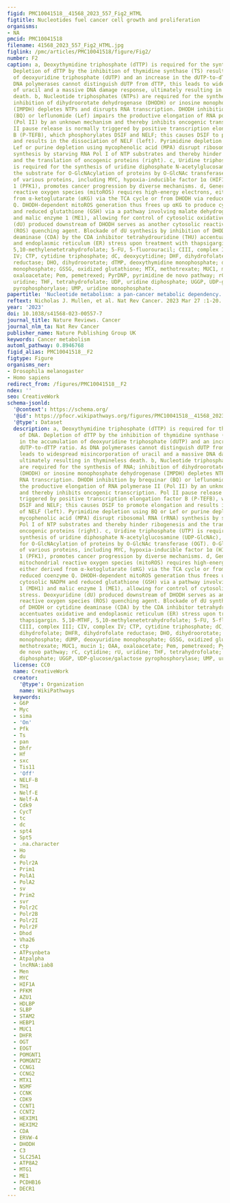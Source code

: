 ```yaml
---
figid: PMC10041518__41568_2023_557_Fig2_HTML
figtitle: Nucleotides fuel cancer cell growth and proliferation
organisms:
- NA
pmcid: PMC10041518
filename: 41568_2023_557_Fig2_HTML.jpg
figlink: /pmc/articles/PMC10041518/figure/Fig2/
number: F2
caption: a, Deoxythymidine triphosphate (dTTP) is required for the synthesis of DNA.
  Depletion of dTTP by the inhibition of thymidine synthase (TS) results in the accumulation
  of deoxyuridine triphosphate (dUTP) and an increase in the dUTP-to-dTTP ratio. As
  DNA polymerases cannot distinguish dUTP from dTTP, this leads to widespread misincorporation
  of uracil and a massive DNA damage response, ultimately resulting in thymineless
  death. b, Nucleotide triphosphates (NTPs) are required for the synthesis of RNA;
  inhibition of dihydroorotate dehydrogenase (DHODH) or inosine monophosphate dehydrogenase
  (IMPDH) depletes NTPs and disrupts RNA transcription. DHODH inhibition by brequinar
  (BQ) or leflunomide (Lef) impairs the productive elongation of RNA polymerase II
  (Pol II) by an unknown mechanism and thereby inhibits oncogenic transcription. Pol
  II pause release is normally triggered by positive transcription elongation factor
  B (P-TEFB), which phosphorylates DSIF and NELF; this causes DSIF to promote elongation
  and results in the dissociation of NELF (left). Pyrimidine depletion using BQ or
  Lef or purine depletion using mycophenolic acid (MPA) disrupt ribosomal RNA (rRNA)
  synthesis by starving RNA Pol I of NTP substrates and thereby hinder ribogenesis
  and the translation of oncogenic proteins (right). c, Uridine triphosphate (UTP)
  is required for the synthesis of uridine diphosphate N-acetylglucosamine (UDP-GlcNAc),
  the substrate for O-GlcNAcylation of proteins by O-GlcNAc transferase (OGT). O-GlcNAcylation
  of various proteins, including MYC, hypoxia-inducible factor 1α (HIF1α) and  phosphofructokinase
  1 (PFK1), promotes cancer progression by diverse mechanisms. d, Generation of mitochondrial
  reactive oxygen species (mitoROS) requires high-energy electrons, either derived
  from α-ketoglutarate (αKG) via the TCA cycle or from DHODH via reduced coenzyme
  Q. DHODH-dependent mitoROS generation thus frees up αKG to produce cytosolic NADPH
  and reduced glutathione (GSH) via a pathway involving malate dehydrogenase 1 (MDH1)
  and malic enzyme 1 (ME1), allowing for control of cytosolic oxidative stress. Deoxyuridine
  (dU) produced downstream of DHODH serves as another cytosolic reactive oxygen species
  (ROS) quenching agent. Blockade of dU synthesis by inhibition of DHODH or cytidine
  deaminase (CDA) by the CDA inhibitor tetrahydrouridine (THU) accentuates oxidative
  and endoplasmic reticulum (ER) stress upon treatment with thapsigargin. 5,10-MTHF,
  5,10-methylenetetrahydrofolate; 5-FU, 5-fluorouracil; CIII, complex III; CIV, complex
  IV; CTP, cytidine triphosphate; dC, deoxycytidine; DHF, dihydrofolate; DHFR, dihydrofolate
  reductase; DHO, dihydroorotate; dTMP, deoxythymidine monophosphate; dUMP, deoxyuridine
  monophosphate; GSSG, oxidized glutathione; MTX, methotrexate; MUC1, mucin 1; OAA,
  oxaloacetate; Pem, pemetrexed; PyrDNP, pyrimidine de novo pathway; rC, cytidine; rU,
  uridine; THF, tetrahydrofolate; UDP, uridine diphosphate; UGGP, UDP-glucose/galactose
  pyrophosphorylase; UMP, uridine monophosphate.
papertitle: 'Nucleotide metabolism: a pan-cancer metabolic dependency.'
reftext: Nicholas J. Mullen, et al. Nat Rev Cancer. 2023 Mar 27 :1-20.
year: '2023'
doi: 10.1038/s41568-023-00557-7
journal_title: Nature Reviews. Cancer
journal_nlm_ta: Nat Rev Cancer
publisher_name: Nature Publishing Group UK
keywords: Cancer metabolism
automl_pathway: 0.8946768
figid_alias: PMC10041518__F2
figtype: Figure
organisms_ner:
- Drosophila melanogaster
- Homo sapiens
redirect_from: /figures/PMC10041518__F2
ndex: ''
seo: CreativeWork
schema-jsonld:
  '@context': https://schema.org/
  '@id': https://pfocr.wikipathways.org/figures/PMC10041518__41568_2023_557_Fig2_HTML.html
  '@type': Dataset
  description: a, Deoxythymidine triphosphate (dTTP) is required for the synthesis
    of DNA. Depletion of dTTP by the inhibition of thymidine synthase (TS) results
    in the accumulation of deoxyuridine triphosphate (dUTP) and an increase in the
    dUTP-to-dTTP ratio. As DNA polymerases cannot distinguish dUTP from dTTP, this
    leads to widespread misincorporation of uracil and a massive DNA damage response,
    ultimately resulting in thymineless death. b, Nucleotide triphosphates (NTPs)
    are required for the synthesis of RNA; inhibition of dihydroorotate dehydrogenase
    (DHODH) or inosine monophosphate dehydrogenase (IMPDH) depletes NTPs and disrupts
    RNA transcription. DHODH inhibition by brequinar (BQ) or leflunomide (Lef) impairs
    the productive elongation of RNA polymerase II (Pol II) by an unknown mechanism
    and thereby inhibits oncogenic transcription. Pol II pause release is normally
    triggered by positive transcription elongation factor B (P-TEFB), which phosphorylates
    DSIF and NELF; this causes DSIF to promote elongation and results in the dissociation
    of NELF (left). Pyrimidine depletion using BQ or Lef or purine depletion using
    mycophenolic acid (MPA) disrupt ribosomal RNA (rRNA) synthesis by starving RNA
    Pol I of NTP substrates and thereby hinder ribogenesis and the translation of
    oncogenic proteins (right). c, Uridine triphosphate (UTP) is required for the
    synthesis of uridine diphosphate N-acetylglucosamine (UDP-GlcNAc), the substrate
    for O-GlcNAcylation of proteins by O-GlcNAc transferase (OGT). O-GlcNAcylation
    of various proteins, including MYC, hypoxia-inducible factor 1α (HIF1α) and  phosphofructokinase
    1 (PFK1), promotes cancer progression by diverse mechanisms. d, Generation of
    mitochondrial reactive oxygen species (mitoROS) requires high-energy electrons,
    either derived from α-ketoglutarate (αKG) via the TCA cycle or from DHODH via
    reduced coenzyme Q. DHODH-dependent mitoROS generation thus frees up αKG to produce
    cytosolic NADPH and reduced glutathione (GSH) via a pathway involving malate dehydrogenase
    1 (MDH1) and malic enzyme 1 (ME1), allowing for control of cytosolic oxidative
    stress. Deoxyuridine (dU) produced downstream of DHODH serves as another cytosolic
    reactive oxygen species (ROS) quenching agent. Blockade of dU synthesis by inhibition
    of DHODH or cytidine deaminase (CDA) by the CDA inhibitor tetrahydrouridine (THU)
    accentuates oxidative and endoplasmic reticulum (ER) stress upon treatment with
    thapsigargin. 5,10-MTHF, 5,10-methylenetetrahydrofolate; 5-FU, 5-fluorouracil;
    CIII, complex III; CIV, complex IV; CTP, cytidine triphosphate; dC, deoxycytidine; DHF,
    dihydrofolate; DHFR, dihydrofolate reductase; DHO, dihydroorotate; dTMP, deoxythymidine
    monophosphate; dUMP, deoxyuridine monophosphate; GSSG, oxidized glutathione; MTX,
    methotrexate; MUC1, mucin 1; OAA, oxaloacetate; Pem, pemetrexed; PyrDNP, pyrimidine
    de novo pathway; rC, cytidine; rU, uridine; THF, tetrahydrofolate; UDP, uridine
    diphosphate; UGGP, UDP-glucose/galactose pyrophosphorylase; UMP, uridine monophosphate.
  license: CC0
  name: CreativeWork
  creator:
    '@type': Organization
    name: WikiPathways
  keywords:
  - G6P
  - Myc
  - sima
  - 'On'
  - Pfk
  - Ts
  - pan
  - Dhfr
  - Hf
  - sxc
  - Tis11
  - 'Off'
  - NELF-B
  - TH1
  - Nelf-E
  - Nelf-A
  - Cdk9
  - CycT
  - tc
  - dc
  - spt4
  - Spt5
  - .na.character
  - Ho
  - du
  - Polr2A
  - Prim1
  - PolA1
  - PolA2
  - sv
  - Prim2
  - svr
  - Polr2C
  - Polr2B
  - Polr2I
  - Polr2F
  - Dhod
  - Vha26
  - ctp
  - ATPsynbeta
  - Atpalpha
  - lncRNA:iab8
  - Men
  - MYC
  - HIF1A
  - PFKM
  - AZU1
  - HDLBP
  - SLBP
  - STAM2
  - HEBP1
  - MUC1
  - DHFR
  - OGT
  - EOGT
  - POMGNT1
  - POMGNT2
  - CCNG1
  - CCNG2
  - MTX1
  - NSMF
  - CCNK
  - CDK9
  - CCNT1
  - CCNT2
  - HEXIM1
  - HEXIM2
  - CDA
  - ERVW-4
  - DHODH
  - C3
  - SLC25A1
  - ATP8A2
  - MTG1
  - ME1
  - PCDHB16
  - DECR1
---
```

